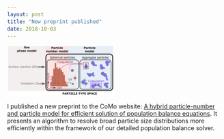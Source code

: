```yaml
---
layout: post
title: "New preprint published"
date: 2018-10-03
---
```


<img src="/images/c4e_preprint_211.png" alt="drawing" width="250"/>
 
<p>
I published a new preprint to the CoMo website: 
<a href="http://como.ceb.cam.ac.uk/index.php?Page=Preprints&No=211">A hybrid particle-number and particle model for efficient solution of population balance equations</a>. 
It presents an algorithm to resolve broad particle size distributions more efficiently within the framework of our detailed population balance solver. 
</p>
